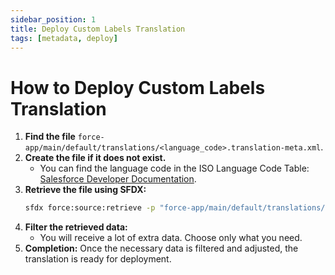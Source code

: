 ```yaml
---
sidebar_position: 1
title: Deploy Custom Labels Translation
tags: [metadata, deploy]
---
```

# How to Deploy Custom Labels Translation

1. **Find the file** `force-app/main/default/translations/<language_code>.translation-meta.xml`.
2. **Create the file if it does not exist.**
   - You can find the language code in the ISO Language Code Table: [Salesforce Developer Documentation](https://developer.salesforce.com/docs/atlas.en-us.api.meta/api/sforce_api_objects_categorynodelocalization.htm).
3. **Retrieve the file using SFDX:**
   ```bash
   sfdx force:source:retrieve -p "force-app/main/default/translations/<language_code>.translation-meta.xml" -u <Alias>
   ```
4. **Filter the retrieved data:**
   - You will receive a lot of extra data. Choose only what you need.
5. **Completion:** Once the necessary data is filtered and adjusted, the translation is ready for deployment.

